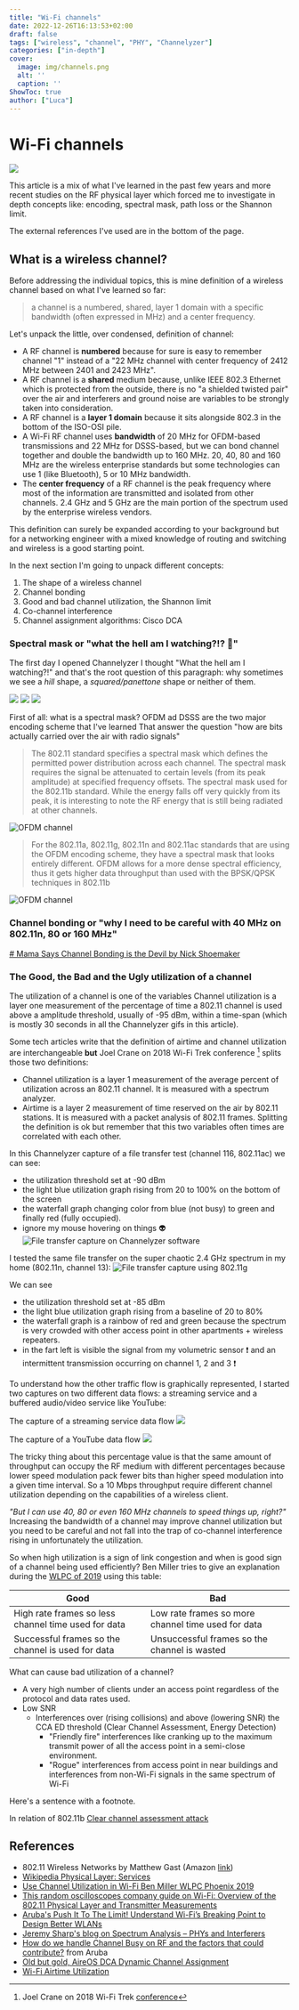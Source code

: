 ```yaml
---
title: "Wi-Fi channels"
date: 2022-12-26T16:13:53+02:00
draft: false
tags: ["wireless", "channel", "PHY", "Channelyzer"]
categories: ["in-depth"]
cover:
  image: img/channels.png
  alt: ''
  caption: ''
ShowToc: true
author: ["Luca"]
---
```

# Wi-Fi channels

![](/gif/old-tv.gif)

This article is a mix of what I've learned in the past few years and more recent studies on the RF physical layer which forced me to investigate in depth concepts like: encoding, spectral mask, path loss or the Shannon limit.

The external references I've used are in the bottom of the page.

## What is a wireless channel? 
Before addressing the individual topics, this is mine definition of a wireless channel based on what I've learned so far: 

>a channel is a numbered, shared, layer 1 domain with a specific bandwidth (often expressed in MHz) and a center frequency.

Let's unpack the little, over condensed, definition of channel:
- A RF channel is **numbered** because for sure is easy to remember channel "1" instead of a "22 MHz channel with center frequency of 2412 MHz between 2401 and 2423 MHz".
- A RF channel is a **shared** medium because, unlike IEEE 802.3 Ethernet which is protected from the outside, there is no "a shielded twisted pair" over the air and interferers and ground noise are variables to be strongly taken into consideration.
- A RF channel is a **layer 1 domain** because it sits alongside 802.3 in the bottom of the ISO-OSI pile.
- A Wi-Fi RF channel uses **bandwidth** of 20 MHz for OFDM-based transmissions and 22 MHz for DSSS-based, but we can bond channel together and double the bandwidth up to 160 MHz. 20, 40, 80 and 160 MHz are the wireless enterprise standards but some technologies can use 1 (like Bluetooth), 5 or 10 MHz bandwidth.
- The **center frequency** of a RF channel is the peak frequency where most of the information are transmitted and isolated from other channels. 2.4 GHz and 5 GHz are the main portion of the spectrum used by the enterprise wireless vendors.

This definition can surely be expanded according to your background but for a networking engineer with a mixed knowledge of routing and switching and wireless is a good starting point.

In the next section I'm going to unpack different concepts:
1. The shape of a wireless channel
2. Channel bonding
3. Good and bad channel utilization, the Shannon limit
4. Co-channel interference
5. Channel assignment algorithms: Cisco DCA

### Spectral mask or "what the hell am I watching?!? 🤌"
The first day I opened Channelyzer I thought "What the hell am I watching?!" and that's the root question of this paragraph: why sometimes we see a *hill* shape, a *squared/panettone* shape or neither of them.

![](/img/80211spectversus.png)
![](/img/80211acspectavg.PNG)
![](/img/80211sensorspect.PNG)

First of all: what is a spectral mask? 
OFDM ad DSSS are the two major encoding scheme that I've learned
That answer the question "how are bits actually carried over the air with radio signals"

> The 802.11 standard specifies a spectral mask which defines the permitted power distribution across each channel. The spectral mask requires the signal be attenuated to certain levels (from its peak amplitude) at specified frequency offsets. The spectral mask used for the 802.11b standard. While the energy falls off very quickly from its peak, it is interesting to note the RF energy that is still being radiated at other channels.

![OFDM channel](/img/spectral_dsss.png)

> For the 802.11a, 802.11g, 802.11n and 802.11ac standards that are using the OFDM encoding scheme, they have a spectral mask that looks entirely different. OFDM allows for a more dense spectral efficiency, thus it gets higher data throughput than used with the BPSK/QPSK techniques in 802.11b

![OFDM channel](/img/spectral_ofdm.png)

### Channel bonding or "why I need to be careful with 40 MHz on 802.11n, 80 or 160 MHz"
[# Mama Says Channel Bonding is the Devil by Nick Shoemaker](https://blogs.arubanetworks.com/solutions/mama-says-channel-bonding-is-the-devil/)

### The Good, the Bad and the Ugly utilization of a channel
The utilization of a channel is one of the variables 
Channel utilization is a layer one measurement of the percentage of time a 802.11 channel is used above a amplitude threshold, usually of -95 dBm, within a time-span (which is mostly 30 seconds in all the Channelyzer gifs in this article).

Some tech articles write that the definition of airtime and channel utilization are interchangeable **but** Joel Crane on 2018 Wi-Fi Trek conference [^1] splits those two definitions:
- Channel utilization is a layer 1 measurement of the average percent of utilization across an 802.11 channel. It is measured with a spectrum analyzer.
- Airtime is a layer 2 measurement of time reserved on the air by 802.11 stations. It is measured with a packet analysis of 802.11 frames.
Splitting the definition is ok but remember that this two variables often times are correlated with each other.

In this Channelyzer capture of a file transfer test (channel 116, 802.11ac) we can see: 
- the utilization threshold set at -90 dBm
- the light blue utilization graph rising from 20 to 100% on the bottom of the screen
- the waterfall graph changing color from blue (not busy) to green and finally red (fully occupied).
- ignore my mouse hovering on things :alien:
![File transfer capture on Channelyzer software](/gif/chzer_download.gif)

I tested the same file transfer on the super chaotic 2.4 GHz spectrum in my home (802.11n, channel 13):
![File transfer capture using 802.11g](/gif/chzer_download_2.gif)

We can see 
- the utilization threshold set at -85 dBm
- the light blue utilization graph rising from a baseline of 20 to 80%
- the waterfall graph is a rainbow of red and green because the spectrum is very crowded with other access point in other apartments + wireless repeaters.
- in the fart left is visible the signal from my volumetric sensor :heavy_exclamation_mark: and an intermittent transmission occurring on channel 1, 2 and 3 :heavy_exclamation_mark:

To understand how the other traffic flow is graphically represented, I started two captures on two different data flows: a streaming service and a buffered audio/video service like YouTube:

The capture of a streaming service data flow
![](/gif/chzer_streaming.gif)

The capture of a YouTube data flow
![](/gif/chzer_video.gif)

The tricky thing about this percentage value is that the same amount of throughput can occupy the RF medium with different percentages because lower speed modulation pack fewer bits than higher speed modulation into a given time interval. So a 10 Mbps throughput require different channel utilization depending on the capabilities of a wireless client.

*"But I can use 40, 80 or even 160 MHz channels to speed things up, right?"* Increasing the bandwidth of a channel may improve channel utilization but you need to be careful and not fall into the trap of co-channel interference rising in unfortunately the utilization.

So when high utilization is a sign of link congestion and when is good sign of a channel being used efficiently? Ben Miller tries to give an explanation during the [WLPC of 2019](https://www.youtube.com/watch?v=A7oxqX8z_Ks) using this table:

| Good      | Bad |
| ----------- | ----------- |
| High rate frames so less channel time used for data      | Low rate frames so more channel time used for data       |
| Successful frames so the channel is used for data   | Unsuccessful frames so the channel is wasted        |

What can cause bad utilization of a channel?
- A very high number of clients under an access point regardless of the protocol and data rates used.
- Low SNR
	- Interferences over (rising collisions) and above (lowering SNR) the CCA ED threshold (Clear Channel Assessment, Energy Detection)
		- "Friendly fire" interferences like cranking up to the maximum transmit power of all the access point in a semi-close environment.
		- "Rogue" interferences from access point in near buildings and interferences from non-Wi-Fi signals in the same spectrum of Wi-Fi

Here's a sentence with a footnote.       

[^1]: Joel Crane on 2018 Wi-Fi Trek [conference](https://www.youtube.com/watch?v=KAYEo_V9Gqc)
[^2]: 
[^3]:
[^4]:
[^5]:
[^6]: ASS

In relation of 802.11b [Clear channel assessment attack](https://en.wikipedia.org/wiki/Clear_channel_assessment_attack)

## References
- 802.11 Wireless Networks by Matthew Gast (Amazon [link](https://www.amazon.it/802-11-Wireless-Networks-Definitive-Guide/dp/0596100523/ref=sr_1_1?__mk_it_IT=%C3%85M%C3%85%C5%BD%C3%95%C3%91&crid=1PGLL3OA6W6QZ&keywords=Wireless+Networks+by+Matthew+Gast&qid=1673100670&sprefix=wireless+networks+by+matthew+gast%2Caps%2C151&sr=8-1))
- [Wikipedia Physical Layer: Services](https://en.wikipedia.org/wiki/Physical_layer#Services)
- [Use Channel Utilization in Wi-Fi Ben Miller WLPC Phoenix 2019](https://youtu.be/A7oxqX8z_Ks)
- [This random oscilloscopes company guide on Wi-Fi: Overview of the 802.11 Physical Layer and Transmitter Measurements](https://www.cnrood.com/en/media/solutions/Wi-Fi_Overview_of_the_802.11_Physical_Layer.pdf)
- [Aruba's Push It To The Limit! Understand Wi-Fi’s Breaking Point to Design Better WLANs](https://blogs.arubanetworks.com/industries/push-it-to-the-limit-understand-wi-fis-breaking-point-to-design-better-wlans/)
- [Jeremy Sharp's blog on Spectrum Analysis – PHYs and Interferers](https://howiwifi.com/2020/07/03/spectrum-analysis-phys-and-interferers)
- [How do we handle Channel Busy on RF and the factors that could contribute?](https://community.arubanetworks.com/browse/articles/blogviewer?blogkey=57313b3d-f07e-4bbb-8ada-41ee62fe68ce) from Aruba
- [Old but gold, AireOS DCA Dynamic Channel Assignment](https://mrncciew.com/2013/03/16/configuring-dca/)
- [Wi-Fi Airtime Utilization](https://www.csbtech.net/blog/2016/3/1/airtime-fxjhg)